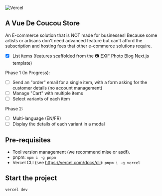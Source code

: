 ![Vercel](http://therealsujitk-vercel-badge.vercel.app/?app=avuedecoucou&style=for-the-badge&logo=none)

## A Vue De Coucou Store

An E-commerce solution that is NOT made for businesses!
Because some artists or artisans don't need advanced feature but can't afford the subscription and hosting fees that other e-commerce solutions require.

- [x] List items (features scaffolded from the [📷 EXIF Photo Blog](https://github.com/sambecker/exif-photo-blog) Next.js template)

Phase 1 (In Progress):

- [ ] Send an "order" email for a single item, with a form asking for the customer details (no account management)
- [ ] Manage "Cart" with multiple items
- [ ] Select variants of each item

Phase 2:

- [ ] Multi-language (EN/FR)
- [ ] Display the details of each variant in a modal

## Pre-requisites

- Tool version management (we recommend mise or asdf).
- pnpm: `npm i -g pnpm`
- Vercel CLI (see https://vercel.com/docs/cli): `pnpm i -g vercel`

## Start the project

```
vercel dev
```
